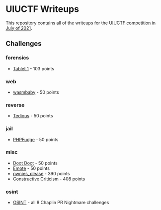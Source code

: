 # UIUCTF Writeups
This repository contains all of the writeups for the [UIUCTF competition in July of 2021](https://ctftime.org/event/1372). 

## Challenges

### forensics

* [Tablet 1](https://github.com/BYU-CTF-group/writeups-uiuctf/tree/main/tablet1) - 103 points

### web

* [wasmbaby](https://github.com/BYU-CTF-group/writeups-uiuctf/tree/main/wasmbaby) - 50 points

### reverse

* [Tedious](https://github.com/BYU-CTF-group/writeups-uiuctf/tree/main/tedious) - 50 points

### jail

* [PHPFudge](https://github.com/BYU-CTF-group/writeups-uiuctf/tree/main/phpfudge) - 50 points

### misc

* [Doot Doot](https://github.com/BYU-CTF-group/writeups-uiuctf/tree/main/dootdoot) - 50 points
* [Emote](https://github.com/BYU-CTF-group/writeups-uiuctf/tree/main/emote) - 50 points
* [pwnies_please](https://github.com/BYU-CTF-group/writeups-uiuctf/tree/main/pwnies_please) - 390 points
* [Constructive Criticism](https://github.com/BYU-CTF-group/writeups-uiuctf/tree/main/Constructive%20Criticism) - 408 points

### osint

* [OSINT](https://github.com/BYU-CTF-group/writeups-uiuctf/tree/main/OSINT_Charlie) - all 8 Chaplin PR Nightmare challenges
